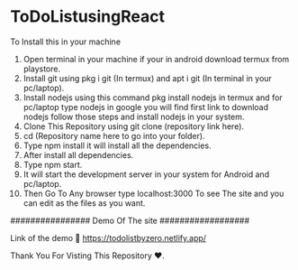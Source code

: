 # ToDoListusingReact

To Install this in your machine

1) Open terminal in your machine if your in android download termux from playstore.
2) Install git using pkg i git (In termux) and apt i git (In terminal in your pc/laptop).
3) Install nodejs using this command pkg install nodejs in termux and for pc/laptop type nodejs in google you will find first link to download nodejs follow those steps and install nodejs in your system.
4) Clone This Repository using git clone (repository link here).
5) cd (Repository name here to go into your folder).
6) Type npm install it will install all the dependencies.
7) After install all dependencies.
8) Type npm start.
9) It will start the development server in your system for Android and pc/laptop.
10) Then Go To Any browser type localhost:3000 To see The site and you can edit as the files as you want.

################ Demo Of The site ##################

Link of the demo 📢 https://todolistbyzero.netlify.app/

Thank You For Visting This Repository ❤. 
